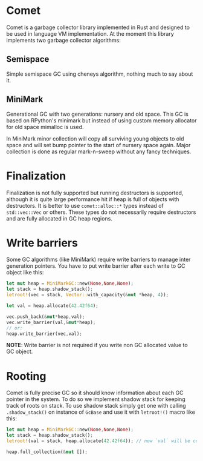 # Comet

Comet is a garbage collector library implemented in Rust and designed to be used in language VM implementation. At the moment this library implements two garbage collector algorithms:

## Semispace 

Simple semispace GC using cheneys algorithm, nothing much to say about it. 

## MiniMark

Generational GC with two generations: nursery and old space. This GC is based on RPython's minimark but instead of using custom memory allocator for old space mimalloc is used. 

In MiniMark minor collection will copy all surviving young objects to old space and will set bump pointer to the start of nursery space again. Major collection is done
as regular mark-n-sweep without any fancy techniques. 

# Finalization

Finalization is not fully supported but running destructors is supported, although it is quite large performance hit if heap is full of objects with destructors. It is better to use `comet::alloc::*` types instead of `std::vec::Vec` or others. These types do not necessarily require destructors and are fully allocated in GC heap regions.

# Write barriers

Some GC algorithms (like MiniMark) require write barriers to manage inter generation pointers. You have to put write barrier after each write to GC object like this:

```rust
let mut heap = MiniMarkGC::new(None,None,None);
let stack = heap.shadow_stack();
letroot!(vec = stack, Vector::with_capacity(&mut *heap, 4));

let val = heap.allocate(42.42f64);

vec.push_back(&mut*heap,val);
vec.write_barrier(val,&mut*heap);
// or: 
heap.write_barrier(vec,val);

```

**NOTE**: Write barrier is not required if you write non GC allocated value to GC object. 

# Rooting

Comet is fully precise GC so it should know information about each GC pointer in the system. To do so we implement shadow stack for keeping track of roots on stack. 
To use shadow stack simply get one with calling `.shadow_stack()` on instance of `GcBase` and use it with `letroot!()` macro like this:
```rust
let mut heap = MiniMarkGC::new(None,None,None);
let stack = heap.shadow_stack();
letroot!(val = stack, heap.allocate(42.42f64)); // now `val` will be correctly traced and moved if needed.

heap.full_collection(&mut []); 
```